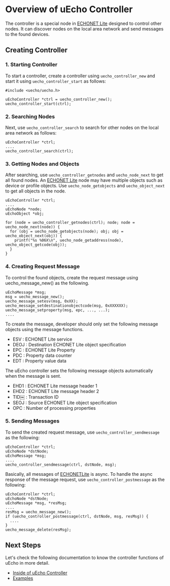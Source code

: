 # Overview of uEcho Controller

The controller is a special node in [ECHONET Lite][enet] designed to control other nodes. It can discover nodes on the local area network and send messages to the found devices.

## Creating Controller

### 1. Starting Controller

To start a controller, create a controller using `uecho_controller_new` and start it using `uecho_controller_start` as follows:

```
#include <uecho/uecho.h>

uEchoController *ctrl = uecho_controller_new();
uecho_controller_start(ctrl);
```

### 2. Searching Nodes

Next, use `uecho_controller_search` to search for other nodes on the local area network as follows:

```
uEchoController *ctrl;
....
uecho_controller_search(ctrl);
```

### 3. Getting Nodes and Objects

After searching, use `uecho_controller_getnodes` and `uecho_node_next` to get all found nodes. An [ECHONET Lite](http://www.echonet.gr.jp/english/index.htm) node may have multiple objects such as device or profile objects. Use `uecho_node_getobjects` and `uecho_object_next` to get all objects in the node.

```
uEchoController *ctrl;
....
uEchoNode *node;
uEchoObject *obj;

for (node = uecho_controller_getnodes(ctrl); node; node = uecho_node_next(node)) {
  for (obj = uecho_node_getobjects(node); obj; obj = uecho_object_next(obj)) {
    printf("%s %06X\n", uecho_node_getaddress(node), uecho_object_getcode(obj));
  }
}
```

### 4. Creating Request Message

To control the found objects, create the request message using uecho_message_new() as the following.

```
uEchoMessage *msg;
msg = uecho_message_new();
uecho_message_setesv(msg, 0xXX);
uecho_message_setdestinationobjectcode(msg, 0xXXXXXX);
uecho_message_setproperty(msg, epc, ..., ...);
....
```

To create the message, developer should only set the following message objects using the message functions.

- ESV : ECHONET Lite service
- DEOJ : Destination ECHONET Lite object specification
- EPC : ECHONET Lite Property
- PDC : Property data counter
- EDT : Property value data

The uEcho controller sets the following message objects automatically when the message is sent.

- EHD1 : ECHONET Lite message header 1
- EHD2 : ECHONET Lite message header 2
- TID￼  : Transaction ID
- SEOJ : Source ECHONET Lite object specification
- OPC  : Number of processing properties

### 5. Sending Messages

To send the created request message, use `uecho_controller_sendmessage` as the following:

```
uEchoController *ctrl;
uEchoNode *dstNode;
uEchoMessage *msg;
....
uecho_controller_sendmessage(ctrl, dstNode, msg);
```

Basically, all messages of [ECHONETLite](http://www.echonet.gr.jp/english/index.htm) is async. To handle the async response of the message request, use `uecho_controller_postmessage` as the following:

```
uEchoController *ctrl;
uEchoNode *dstNode;
uEchoMessage *msg, *resMsg;
....
resMsg = uecho_message_new();
if (uecho_controller_postmessage(ctrl, dstNode, msg, resMsg)) {
  ....  
}
uecho_message_delete(resMsg);
```

## Next Steps

Let's check the following documentation to know the controller functions of uEcho in more detail.

- [Inside of uEcho Controller](./controller_inside.md)
- [Examples](./examples.md)

[enet]:http://echonet.jp/english/

